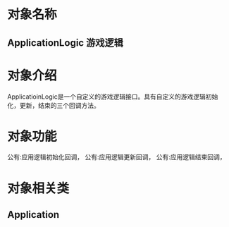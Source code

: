 # 对象名称
## ApplicationLogic 游戏逻辑

# 对象介绍
ApplicatioinLogic是一个自定义的游戏逻辑接口。具有自定义的游戏逻辑初始化，更新，结束的三个回调方法。

# 对象功能

公有:应用逻辑初始化回调，
公有:应用逻辑更新回调，
公有:应用逻辑结束回调，

# 对象相关类
## Application
